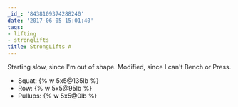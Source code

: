 ```yaml
---
_id_: '8438109374288240'
date: '2017-06-05 15:01:40'
tags:
- lifting
- stronglifts
title: StrongLifts A
---
```


Starting slow, since I'm out of shape. Modified, since I can't Bench or Press.

- Squat: {% w 5x5@135lb %}
- Row: {% w 5x5@95lb %}
- Pullups: {% w 5x5@0lb %}
